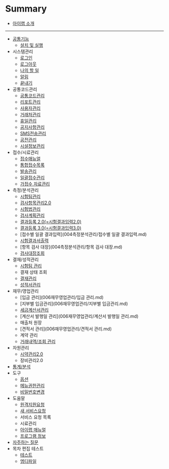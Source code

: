 # Summary

* [아이랩 소개](README.md)
----
* [공통기능](000공통기능.md)
  * [설치 및 실행](000공통기능/01설치및실행.md)
* 시스템관리
  * [로그인](001시스템관리/01로그인.md)
  * [로그아웃](001시스템관리/02로그아웃.md)
  * [나의 할 일](001시스템관리/03나의할일.md)
  * [알림](001시스템관리/04알림.md)
  * [끝내기](001시스템관리/05끝내기.md)
* 공통코드관리
  * [공통코드관리](002공통코드관리/공통코드관리.md)
  * [리포트관리](002공통코드관리/리포트관리.md)
  * [사용자관리](002공통코드관리/사용자관리.md)
  * [거래처관리](002공통코드관리/거래처관리.md)
  * [휴일관리](002공통코드관리/휴일관리.md)
  * [공지사항관리](002공통코드관리/공지사항관리.md)
  * [SMS전송관리](002공통코드관리/SMS전송관리.md)
  * [공전관리](002공통코드관리/공전관리.md)
  * [시설정보관리](002공통코드관리/시설정보관리.md)
* 접수/시료관리
  * [접수매뉴얼](003접수시료관리/접수매뉴얼.md)
  * [통합접수목록](003접수시료관리/통합접수목록.md)
  * [발송관리](003접수시료관리/발송관리.md)
  * [일괄접수관리](003접수시료관리/일괄접수관리.md)
  * [가접수 자료관리](003접수시료관리/가접수자료관리.md)
* 측정/분석관리
  * [시험팀관리](004측정분석관리/시험팀관리.md)
  * [검사항목관리2.0](004측정분석관리/검사항목관리.md)
  * [시험법관리](004측정분석관리/시험법관리.md)
  * [검사계획관리](004측정분석관리/검사계획관리.md)
  * [결과등록 2.0\(=시험결과입력2.0\)](004측정분석관리/결과등록20.md)
  * [결과등록 3.0\(=시험결과입력3.0\)](004측정분석관리/결과등록30.md)
  * [접수별 일괄 결과입력](004측정분석관리/접수별 일괄 결과입력.md)
  * [시험결과서출력](004측정분석관리/시험결과서출력.md)
  * [항목 검사 대장](004측정분석관리/항목 검사 대장.md)
  * [검사대장조회](004측정분석관리/검사대장조회.md)
* 결재/성적관리
  * [시험팀 관리](005결재성적관리/시험팀관리.md)
  * 결재 상태 조회
  * [결재관리](005결재성적관리/결재관리.md)
  * [성적서관리](005결재성적관리/성적서관리.md)
* 재무/영업관리
  * [입금 관리](006재무영업관리/입금 관리.md)
  * [지부별 입금관리](006재무영업관리/지부별 입금관리.md)
  * [세금계산서관리](006재무영업관리/세금계산서관리.md)
  * [계산서 발행일 관리](006재무영업관리/계산서 발행일 관리.md)
  * 매출처 원장
  * [견적서 관리](006재무영업관리/견적서 관리.md)
  * 계약 관리
  * [거래내역/조회 관리](006재무영업관리/거래내역조회관리.md)
* 자원관리
  * [시약관리2.0](007자원관리/시약관리20.md)
  * 장비관리2.0
* [통계/분석](008통계분석.md)
* 도구
  * [옵션](009도구/옵션.md)
  * [메뉴권한관리](009도구/메뉴권한관리.md)
  * [비밀번호변경](009도구/비밀번호변경.md)
* 도움말
  * [원격지원요청](010도움말/원격지원요청.md)
  * [새 서비스요청](010도움말/새서비스요청.md)
  * 서비스 요청 목록
  * 시료관리
  * [아이랩 매뉴얼](010도움말/아이랩매뉴얼.md)
  * [프로그램 정보](010도움말/프로그램정보.md)
* [자주하는 질문](자주하는질문.md)
   <!--* [example1](자주하는질문/000한글입력문제.md)
   * [*example2](자주하는질문/002리포트대괄호사용.md)
   * [*example3](자주하는질문/002리포트복제수정.md)
   * [*example4](자주하는질문/003항목기준변경.md)
   -->
* 목차 편집 테스트
  * [테스트](test/test.md)
  * [엠디파일](test/mymdfile.md)



